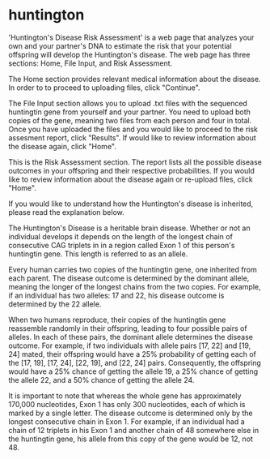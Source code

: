 # huntington

'Huntington's Disease Risk Assessment' is a web page that analyzes your own and your partner's DNA to estimate the risk that your potential offspring will develop the Huntington's disease. The web page has three sections: Home, File Input, and Risk Assessment.

The Home section provides relevant medical information about the disease. In order to to proceed to uploading files, click "Continue". 

The File Input section allows you to upload .txt files with the sequenced huntingtin gene from yourself and your partner. You need to upload both copies of the gene, meaning two files from each person and four in total. Once you have uploaded the files and you would like to proceed to the risk assesment report, click "Results". If would like to review information about the disease again, click "Home". 

This is the Risk Assessment section. The report lists all the possible disease outcomes in your offspring and their respective probabilities. If you would like to review information about the disease again or re-upload files, click "Home". 

If you would like to understand how the Huntington's disease is inherited, please read the explanation below.

The Huntington's Disease is a heritable brain disease. Whether or not an individual develops it depends on the length of the longest chain of consecutive CAG triplets in in a region called Exon 1 of this person's huntingtin gene. This length is referred to as an allele.

Every human carries two copies of the huntingtin gene, one inherited from each parent. The disease outcome is determined by the dominant allele, meaning the longer of the longest chains from the two copies. For example, if an individual has two alleles: 17 and 22, his disease outcome is determined by the 22 allele.

When two humans reproduce, their copies of the huntingtin gene reassemble randomly in their offspring, leading to four possible pairs of alleles. In each of these pairs, the dominant allele determines the disease outcome. For example, if two individuals with allele pairs [17, 22] and [19, 24] mated, their offspring would have a 25% probability of getting each of the [17, 19], [17, 24], [22, 19], and [22, 24] pairs. Consequently, the offspring would have a 25% chance of getting the allele 19, a 25% chance of getting the allele 22, and a 50% chance of getting the allele 24.

It is important to note that whereas the whole gene has approximately 170,000 nucleotides, Exon 1 has only 300 nucleotides, each of which is marked by a single letter. The disease outcome is determined only by the longest consecutive chain in Exon 1. For example, if an individual had a chain of 12 triplets in his Exon 1 and another chain of 48 somewhere else in the huntingtin gene, his allele from this copy of the gene would be 12, not 48.